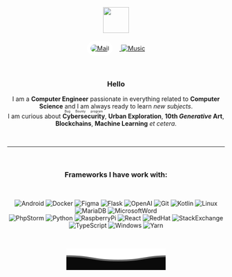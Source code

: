 <div align="center">
  <img src="https://avatars.githubusercontent.com/u/32619816?s=400" width="60px" height="60px" />
  <br>
  <div style="margin-bottom:1rem;margin-top:1rem;">
    <a href="mailto:sissel@[].{}" target="_blank" rel="nofollow">
      <img src="https://simpleicons.org/icons/protonmail.svg" alt="Mail" width="30px" style="background:#fff;border-radius:50px;padding:0.5rem;margin-right:1rem;">
    </a>
    <a href="https://open.spotify.com/artist/2GuyBEQIm7jzDzdSNTjPQe" target="_blank" rel="nofollow">
      <img src="https://i.imgur.com/nV9TEnH.png" alt="Music" width="30px" style="max-width:100%;">
    </a>
  </div>
  <br>
  <h3>Hello</h3>
  <p> I am a <b>Computer Engineer</b> passionate in everything related to <strong>Computer Science</strong> and I am always ready to learn <i>new subjects</i>. <br> I am curious about <ruby><b>Cybersecurity</b><rp>(</rp><rt>Bug Bounty program</rt><rp>)</rp></ruby>, <b>Urban Exploration</b>, <b>10th <i>Generative</i> Art</b>, <b>Blockchains</b>, <b>Machine Learning</b> <i>et cetera</i>.</p>
  <br>
  <hr>
  <br>
  <h3>Frameworks I have work with:</h3>
  <br>
  <p>
    <img alt="Android" src="https://img.shields.io/badge/Android-3DDC84?style=flat&logo=android&logoColor=white" />
    <img alt="Docker" src="https://img.shields.io/badge/Docker-0db7ed?&style=flat&logo=docker&logoColor=white" />
    <img alt="Figma" src="https://img.shields.io/badge/Figma-F24E1E?style=flat&logo=figma&logoColor=white" />
    <img alt="Flask" src="https://img.shields.io/badge/Flask-222?style=flat&logo=flask&logoColor=white" />
    <img alt="OpenAI" src="https://img.shields.io/badge/OpenAI-412991?style=flat&logo=OpenAI&logoColor=white" />
    <img alt="Git" src="https://img.shields.io/badge/Git-F05032?style=flat&logo=git&logoColor=white" />
    <img alt="Kotlin" src="https://img.shields.io/badge/Kotlin-0095D5?&style=flat&logo=kotlin&logoColor=white" />
    <img alt="Linux" src="https://img.shields.io/badge/Linux-FCA000?style=flat&logo=linux&logoColor=white" />
    <img alt="MariaDB" src="https://img.shields.io/badge/MariaDB-003545?style=flat&logo=mariadb&logoColor=white" />
    <img alt="MicrosoftWord" src="https://img.shields.io/badge/Microsoft_Word-2B579A?style=flat&logo=microsoft-word&logoColor=white" />
    <br>
    <img alt="PhpStorm" src="https://img.shields.io/badge/PhpStorm-143?style=flat&logo=phpstorm&color=darkorchid&logoColor=white&labelColor=darkorchid" />
    <img alt="Python" src="https://img.shields.io/badge/Python-3776AB?&style=flat&logo=python&logoColor=ffdd54" />
    <img alt="RaspberryPi" src="https://img.shields.io/badge/RaspberryPi-C51A4A?style=flat&logo=Raspberry-Pi&logoColor=white" />
    <img alt="React" src="https://img.shields.io/badge/React-20232a?style=flat&logo=react&logoColor=61DAFB" />
    <img alt="RedHat" src="https://img.shields.io/badge/Red_Hat-EE0000?style=flat&logo=redhat&logoColor=white" />
    <img alt="StackExchange" src="https://img.shields.io/badge/Stack_Exchange-333?style=flat&logo=StackExchange&logoColor=white" />
    <img alt="TypeScript" src="https://img.shields.io/badge/TypeScript-007ACC?style=flat&logo=typescript&logoColor=white" />
    <img alt="Windows" src="https://img.shields.io/badge/Windows-0078D6?style=flat&logo=windows&logoColor=white" />
    <img alt="Yarn" src="https://img.shields.io/badge/Yarn-2C8EBB?style=flat&logo=yarn&logoColor=white" />
  </p>
  <br>
  <p align="center" dir="auto">
    <img src="https://raw.githubusercontent.com/Siss3l/Siss3l/main/waves.svg" alt="Waves" style="max-width:100%;" />
  </p>
</div>
